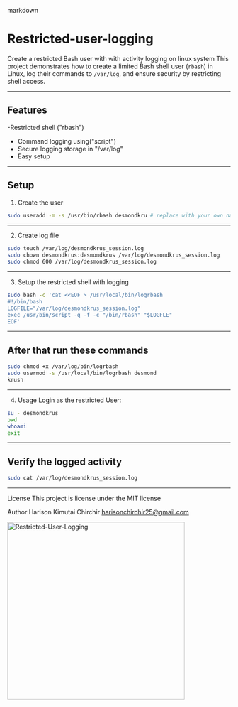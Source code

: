 markdown

# Restricted-user-logging

Create a restricted Bash user with with activity logging on linux system
This project demonstrates how to create a limited Bash shell user (`rbash`) in Linux, log their commands to `/var/log`, and ensure security by restricting shell access.

---

## Features
-Restricted shell ("rbash")
- Command logging using("script")
- Secure logging storage in "/var/log"
- Easy setup

---

## Setup

1. Create the user
```bash
sudo useradd -m -s /usr/bin/rbash desmondkru # replace with your own name
```

---

2. Create log file
```bash
sudo touch /var/log/desmondkrus_session.log
sudo chown desmondkrus:desmondkrus /var/log/desmondkrus_session.log
sudo chmod 600 /var/log/desmondkrus_session.log
```

---

3. Setup the restricted shell with logging
```bash
sudo bash -c 'cat <<EOF > /usr/local/bin/logrbash
#!/bin/bash
LOGFILE="/var/log/desmondkrus_session.log"
exec /usr/bin/script -q -f -c "/bin/rbash" "$LOGFLE"
EOF'
```

---

## After that run these commands
```bash
sudo chmod +x /var/log/bin/logrbash
sudo usermod -s /usr/local/bin/logrbash desmond
krush
```

---

4. Usage
Login as the restricted User:
```bash
su - desmondkrus
pwd
whoami
exit
```

---

## Verify the logged activity
```bash
sudo cat /var/log/desmondkrus_session.log
```

---

License
This project is license under the MIT license

Author
Harison Kimutai Chirchir
harisonchirchir25@gmail.com





<img width="400" height="400" alt="Restricted-User-Logging" src="https://github.com/user-attachments/assets/d94fb5b8-234f-4a6a-b414-0d811cde2ec7" />

  
